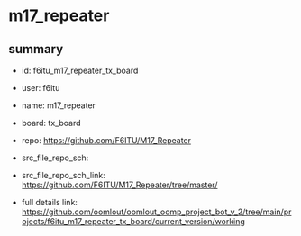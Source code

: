 # m17_repeater
 
## summary 
* id: f6itu_m17_repeater_tx_board
* user: f6itu
* name: m17_repeater
* board: tx_board
* repo: https://github.com/F6ITU/M17_Repeater



* src_file_repo_sch: 
* src_file_repo_sch_link: https://github.com/F6ITU/M17_Repeater/tree/master/
* full details link: https://github.com/oomlout/oomlout_oomp_project_bot_v_2/tree/main/projects/f6itu_m17_repeater_tx_board/current_version/working  








